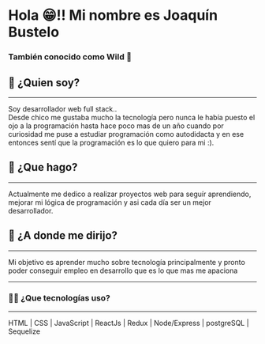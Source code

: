 <h1>Hola 😁!! Mi nombre es Joaquín Bustelo</h1>

<h3>También conocido como Wild 👀</h3>

<h2>💭 ¿Quien soy?</h2>
<hr>
<p>Soy desarrollador web full stack..<br/>
Desde chico me gustaba mucho la tecnología pero nunca le había puesto el ojo a la programación hasta hace poco mas de un año cuando por curiosidad me puse a estudiar programación como autodidacta y en ese entonces sentí que la programación es lo que quiero para mi :).  </p>
<h2>🤺 ¿Que hago?</h2>
<hr>
<p>Actualmente me dedico a realizar proyectos web para seguír aprendiendo, mejorar mi lógica de programación y asi cada día ser un mejor desarrollador.</p>
<h2>🚀 ¿A donde me dirijo?</h2>
<hr>
<p>Mi objetivo es aprender mucho sobre tecnología principalmente y pronto poder conseguir empleo en desarrollo que es lo que mas me apaciona</p>
<hr>
<h3>🧑‍💻 ¿Que tecnologías uso?</h3>
<hr>
<p>HTML | CSS | JavaScript | ReactJs | Redux | Node/Express | postgreSQL | Sequelize</p>
